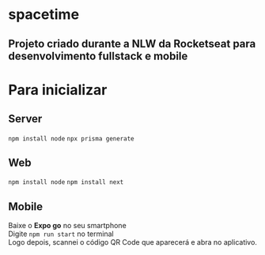 # spacetime

## Projeto criado durante a NLW da Rocketseat para desenvolvimento fullstack e mobile

# Para inicializar

## Server

```npm install node```
```npx prisma generate```

## Web

```npm install node```
```npm install next```

## Mobile
Baixe o **Expo go** no seu smartphone
<br />
Digite ```npm run start``` no terminal 
<br />
Logo depois, scannei o código QR Code que aparecerá e abra no aplicativo.



